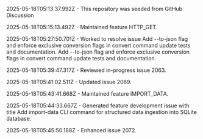 2025-05-18T05:13:37.992Z - This repository was seeded from GitHub Discussion 

2025-05-18T05:15:13.492Z - Maintained feature HTTP_GET.

2025-05-18T05:27:50.701Z - Worked to resolve issue Add --to-json flag and enforce exclusive conversion flags in convert command update tests and documentation. Add --to-json flag and enforce exclusive conversion flags in convert command update tests and documentation.

2025-05-18T05:39:47.317Z - Reviewed in-progress issue 2063.

2025-05-18T05:41:02.511Z - Updated issue 2069.

2025-05-18T05:43:41.668Z - Maintained feature IMPORT_DATA.

2025-05-18T05:44:33.667Z - Generated feature development issue with title Add import-data CLI command for structured data ingestion into SQLite database.

2025-05-18T05:45:50.188Z - Enhanced issue 2072.

